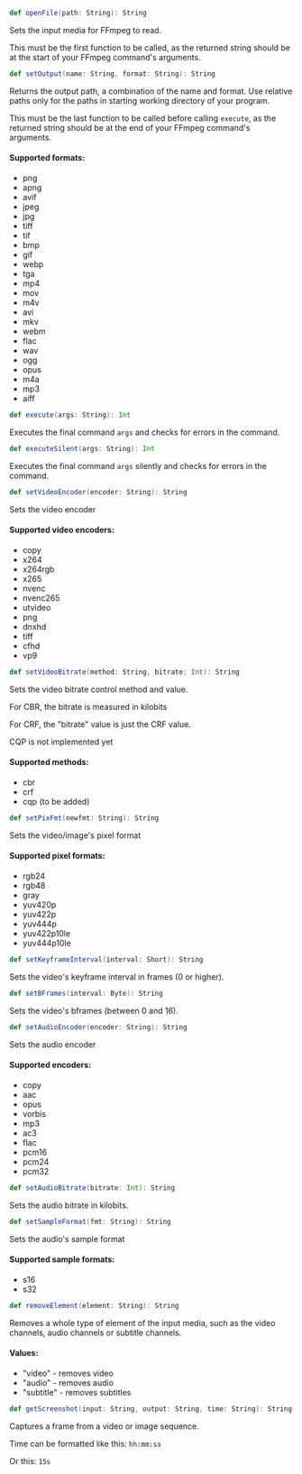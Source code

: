 ```scala
def openFile(path: String): String
```
Sets the input media for FFmpeg to read.

This must be the first function to be called, as the returned string should be at the start of your FFmpeg command's arguments.

```scala
def setOutput(name: String, format: String): String
```
Returns the output path, a combination of the name and format. Use relative paths only for the paths in starting working directory of your program.

This must be the last function to be called before calling ```execute```, as the returned string should be at the end of your FFmpeg command's arguments.

#### Supported formats:
* png
* apng
* avif
* jpeg
* jpg
* tiff
* tif
* bmp
* gif
* webp
* tga
* mp4
* mov
* m4v
* avi
* mkv
* webm
* flac
* wav
* ogg
* opus
* m4a
* mp3
* aiff

```scala
def execute(args: String): Int
```
Executes the final command ```args``` and checks for errors in the command.

```scala
def executeSilent(args: String): Int
```
Executes the final command ```args``` silently and checks for errors in the command.

```scala
def setVideoEncoder(encoder: String): String
```
Sets the video encoder
#### Supported video encoders:
* copy
* x264
* x264rgb
* x265
* nvenc
* nvenc265
* utvideo
* png
* dnxhd
* tiff
* cfhd
* vp9

```scala
def setVideoBitrate(method: String, bitrate: Int): String
```
Sets the video bitrate control method and value.

For CBR, the bitrate is measured in kilobits

For CRF, the "bitrate" value is just the CRF value.

CQP is not implemented yet
#### Supported methods:
* cbr
* crf
* cqp (to be added)

```scala
def setPixFmt(newfmt: String): String
```
Sets the video/image's pixel format
#### Supported pixel formats:
* rgb24
* rgb48
* gray
* yuv420p
* yuv422p
* yuv444p
* yuv422p10le
* yuv444p10le

```scala
def setKeyframeInterval(interval: Short): String
```
Sets the video's keyframe interval in frames (0 or higher).

```scala
def setBFrames(interval: Byte): String
```
Sets the video's bframes (between 0 and 16).

```scala
def setAudioEncoder(encoder: String): String
```
Sets the audio encoder
#### Supported encoders:
* copy
* aac
* opus
* vorbis
* mp3
* ac3
* flac
* pcm16
* pcm24
* pcm32

```scala
def setAudioBitrate(bitrate: Int): String
```
Sets the audio bitrate in kilobits.

```scala
def setSampleFormat(fmt: String): String
```
Sets the audio's sample format
#### Supported sample formats:
* s16
* s32

```scala
def removeElement(element: String): String
```
Removes a whole type of element of the input media, such as the video channels, audio channels or subtitle channels.
#### Values:
* "video" - removes video
* "audio" - removes audio
* "subtitle" - removes subtitles

```scala
def getScreenshot(input: String, output: String, time: String): String
```
Captures a frame from a video or image sequence.

Time can be formatted like this: ```hh:mm:ss```

Or this: ```15s```
